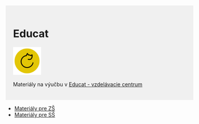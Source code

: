 <div style="background-color: #f0f0f0; padding: 20px;">

# Educat
<img src="EDUCAT_ICON.png" width="75">


Materiály na výučbu v [Educat - vzdelávacie centrum](https://www.educat.sk/)

</div>


* [Materiály pre ZŠ](zš/README.md)
* [Materiály pre SŠ](sš/README.md)


